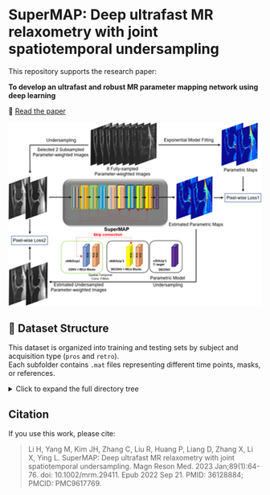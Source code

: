 # SuperMAP: Deep ultrafast MR relaxometry with joint spatiotemporal undersampling

This repository supports the research paper:

**To develop an ultrafast and robust MR parameter mapping network using deep learning**  

📄 [Read the paper](https://pubmed.ncbi.nlm.nih.gov/36128884/)



![Diagram](nihms-1826683-f0001.jpg)

## 📂 Dataset Structure

This dataset is organized into training and testing sets by subject and acquisition type (`pros` and `retro`).  
Each subfolder contains `.mat` files representing different time points, masks, or references.

<details>
<summary>Click to expand the full directory tree</summary>
  
```
dataset/
├── Testing Data/
│   ├── 0118/
│   │   ├── pros/
│   │   │   ├── TB4.mat
│   │   │   ├── TB6.mat
│   │   │   └── TB8.mat
│   │   ├── retro/
│   │   │   ├── TB4.mat
│   │   │   ├── TB6.mat
│   │   │   └── TB8.mat
│   │   ├── mask.mat
│   │   └── Ref.mat
│   ├── 0119/
│   ├── 0123/
│   ├── 0127/
│   ├── 0128/
│   ├── 0129/
│   ├── 0139/
│   ├── 0141/
│   └── 0144/
├── Training Data/
│   ├── 0123_pros/
│   ├── 0123_retro/
│   ├── LI_STUDY0038_left/
│   ├── LI_STUDY0038_right/
│   ├── LI_STUDY0039/
│   └── LI_STUDY0041/
```

</details>


## Citation

If you use this work, please cite:

> Li H, Yang M, Kim JH, Zhang C, Liu R, Huang P, Liang D, Zhang X, Li X, Ying L. SuperMAP: Deep ultrafast MR relaxometry with joint spatiotemporal undersampling. Magn Reson Med. 2023 Jan;89(1):64-76. doi: 10.1002/mrm.29411. Epub 2022 Sep 21. PMID: 36128884; PMCID: PMC9617769.


